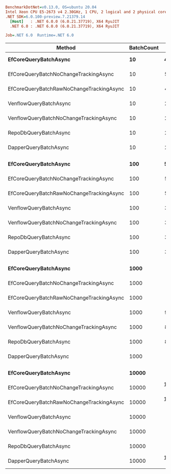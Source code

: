 ``` ini

BenchmarkDotNet=v0.13.0, OS=ubuntu 20.04
Intel Xeon CPU E5-2673 v4 2.30GHz, 1 CPU, 2 logical and 2 physical cores
.NET SDK=6.0.100-preview.7.21379.14
  [Host]   : .NET 6.0.0 (6.0.21.37719), X64 RyuJIT
  .NET 6.0 : .NET 6.0.0 (6.0.21.37719), X64 RyuJIT

Job=.NET 6.0  Runtime=.NET 6.0  

```
|                                   Method | BatchCount |        Mean |     Error |    StdDev | Ratio | RatioSD |    Gen 0 |   Gen 1 |   Gen 2 | Allocated |
|----------------------------------------- |----------- |------------:|----------:|----------:|------:|--------:|---------:|--------:|--------:|----------:|
|                    **EfCoreQueryBatchAsync** |         **10** |    **455.9 μs** |   **9.02 μs** |  **16.49 μs** |  **1.00** |    **0.00** |        **-** |       **-** |       **-** |      **9 KB** |
|    EfCoreQueryBatchNoChangeTrackingAsync |         10 |    509.1 μs |  10.30 μs |  30.22 μs |  1.12 |    0.08 |        - |       - |       - |     10 KB |
| EfCoreQueryBatchRawNoChangeTrackingAsync |         10 |    495.6 μs |  10.04 μs |  29.46 μs |  1.11 |    0.06 |        - |       - |       - |     13 KB |
|                   VenflowQueryBatchAsync |         10 |    260.6 μs |   7.12 μs |  21.00 μs |  0.57 |    0.06 |        - |       - |       - |      3 KB |
|   VenflowQueryBatchNoChangeTrackingAsync |         10 |    268.3 μs |   8.91 μs |  26.28 μs |  0.59 |    0.06 |        - |       - |       - |      3 KB |
|                    RepoDbQueryBatchAsync |         10 |    275.2 μs |   7.79 μs |  22.97 μs |  0.61 |    0.05 |        - |       - |       - |      4 KB |
|                    DapperQueryBatchAsync |         10 |    274.1 μs |   7.90 μs |  23.30 μs |  0.61 |    0.06 |        - |       - |       - |      3 KB |
|                                          |            |             |           |           |       |         |          |         |         |           |
|                    **EfCoreQueryBatchAsync** |        **100** |    **534.3 μs** |  **10.04 μs** |  **24.81 μs** |  **1.00** |    **0.00** |   **0.9766** |       **-** |       **-** |     **32 KB** |
|    EfCoreQueryBatchNoChangeTrackingAsync |        100 |    565.0 μs |  11.15 μs |  28.58 μs |  1.06 |    0.07 |   0.9766 |       - |       - |     36 KB |
| EfCoreQueryBatchRawNoChangeTrackingAsync |        100 |    534.2 μs |  10.59 μs |  24.97 μs |  1.00 |    0.07 |   0.9766 |       - |       - |     39 KB |
|                   VenflowQueryBatchAsync |        100 |    320.3 μs |   8.20 μs |  24.06 μs |  0.60 |    0.06 |   0.4883 |       - |       - |     16 KB |
|   VenflowQueryBatchNoChangeTrackingAsync |        100 |    320.0 μs |   9.11 μs |  26.85 μs |  0.61 |    0.06 |        - |       - |       - |     11 KB |
|                    RepoDbQueryBatchAsync |        100 |    334.6 μs |   7.46 μs |  21.75 μs |  0.63 |    0.06 |   0.4883 |       - |       - |     13 KB |
|                    DapperQueryBatchAsync |        100 |    362.7 μs |   8.10 μs |  23.88 μs |  0.68 |    0.05 |        - |       - |       - |     14 KB |
|                                          |            |             |           |           |       |         |          |         |         |           |
|                    **EfCoreQueryBatchAsync** |       **1000** |  **1,274.1 μs** |  **25.31 μs** |  **40.14 μs** |  **1.00** |    **0.00** |   **9.7656** |       **-** |       **-** |    **264 KB** |
|    EfCoreQueryBatchNoChangeTrackingAsync |       1000 |  1,402.3 μs |  27.38 μs |  25.61 μs |  1.11 |    0.04 |   9.7656 |  1.9531 |       - |    289 KB |
| EfCoreQueryBatchRawNoChangeTrackingAsync |       1000 |  1,410.4 μs |  26.98 μs |  33.13 μs |  1.12 |    0.04 |   9.7656 |  1.9531 |       - |    292 KB |
|                   VenflowQueryBatchAsync |       1000 |    927.9 μs |  18.45 μs |  40.10 μs |  0.73 |    0.04 |   3.9063 |       - |       - |    136 KB |
|   VenflowQueryBatchNoChangeTrackingAsync |       1000 |    873.9 μs |  17.29 μs |  40.08 μs |  0.69 |    0.04 |   1.9531 |       - |       - |     97 KB |
|                    RepoDbQueryBatchAsync |       1000 |    898.4 μs |  17.94 μs |  31.88 μs |  0.70 |    0.04 |   1.9531 |       - |       - |     97 KB |
|                    DapperQueryBatchAsync |       1000 |  1,226.6 μs |  24.14 μs |  32.22 μs |  0.97 |    0.04 |   3.9063 |       - |       - |    119 KB |
|                                          |            |             |           |           |       |         |          |         |         |           |
|                    **EfCoreQueryBatchAsync** |      **10000** |  **8,206.2 μs** | **137.77 μs** | **128.87 μs** |  **1.00** |    **0.00** |  **93.7500** |       **-** |       **-** |  **2,684 KB** |
|    EfCoreQueryBatchNoChangeTrackingAsync |      10000 | 12,365.0 μs | 238.37 μs | 283.76 μs |  1.52 |    0.04 | 125.0000 | 78.1250 | 31.2500 |  2,920 KB |
| EfCoreQueryBatchRawNoChangeTrackingAsync |      10000 | 11,880.5 μs | 221.62 μs | 217.66 μs |  1.45 |    0.04 | 125.0000 | 78.1250 | 31.2500 |  2,923 KB |
|                   VenflowQueryBatchAsync |      10000 |  7,263.5 μs | 129.87 μs | 121.48 μs |  0.89 |    0.02 |  46.8750 | 15.6250 |       - |  1,430 KB |
|   VenflowQueryBatchNoChangeTrackingAsync |      10000 |  6,483.1 μs | 110.69 μs | 135.93 μs |  0.79 |    0.03 |  39.0625 | 23.4375 |  7.8125 |  1,040 KB |
|                    RepoDbQueryBatchAsync |      10000 |  6,266.7 μs | 119.53 μs | 221.55 μs |  0.76 |    0.04 |  31.2500 | 15.6250 |       - |  1,041 KB |
|                    DapperQueryBatchAsync |      10000 | 10,153.4 μs | 201.23 μs | 178.38 μs |  1.24 |    0.03 |  31.2500 | 15.6250 |       - |  1,274 KB |

